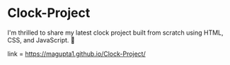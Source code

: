 # Clock-Project
I'm thrilled to share my latest clock project built from scratch using HTML, CSS, and JavaScript. 🌟

link = https://magupta1.github.io/Clock-Project/
